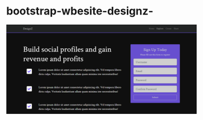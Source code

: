 # bootstrap-wbesite-designz-

![demo image 1](https://github.com/Sweety-Akter/bootstrap-wbesite-designz-/blob/main/view.png)